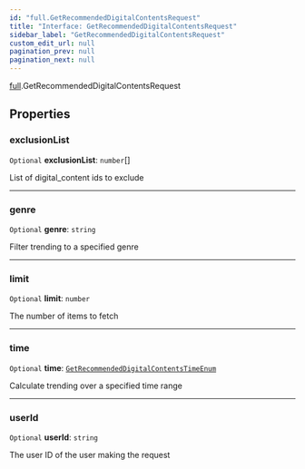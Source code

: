 ```yaml
---
id: "full.GetRecommendedDigitalContentsRequest"
title: "Interface: GetRecommendedDigitalContentsRequest"
sidebar_label: "GetRecommendedDigitalContentsRequest"
custom_edit_url: null
pagination_prev: null
pagination_next: null
---
```


[full](../namespaces/full.md).GetRecommendedDigitalContentsRequest

## Properties

### exclusionList

 `Optional` **exclusionList**: `number`[]

List of digital_content ids to exclude

___

### genre

 `Optional` **genre**: `string`

Filter trending to a specified genre

___

### limit

 `Optional` **limit**: `number`

The number of items to fetch

___

### time

 `Optional` **time**: [`GetRecommendedDigitalContentsTimeEnum`](../enums/full.GetRecommendedDigitalContentsTimeEnum.md)

Calculate trending over a specified time range

___

### userId

 `Optional` **userId**: `string`

The user ID of the user making the request
